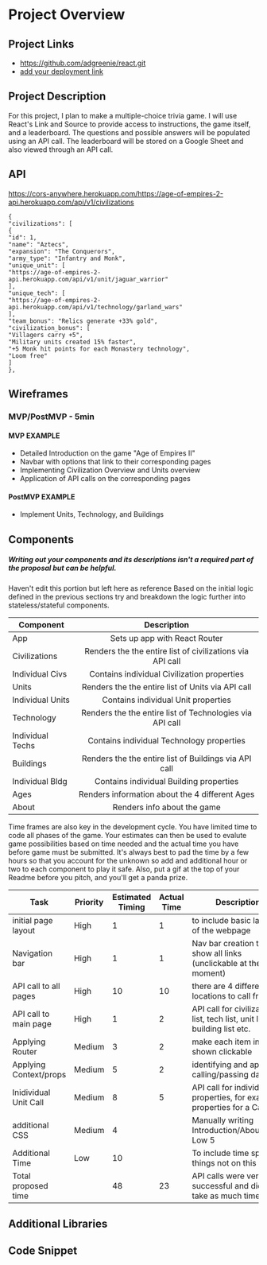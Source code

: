 # Project Overview

## Project Links

- https://github.com/adgreenie/react.git
- [add your deployment link]()

## Project Description

For this project, I plan to make a multiple-choice trivia game. I will use React's Link and Source to provide access to instructions, the game itself, and a leaderboard. The questions and possible answers will be populated using an API call. The leaderboard will be stored on a Google Sheet and also viewed through an API call.

## API

https://cors-anywhere.herokuapp.com/https://age-of-empires-2-api.herokuapp.com/api/v1/civilizations


```
{
"civilizations": [
{
"id": 1,
"name": "Aztecs",
"expansion": "The Conquerors",
"army_type": "Infantry and Monk",
"unique_unit": [
"https://age-of-empires-2-api.herokuapp.com/api/v1/unit/jaguar_warrior"
],
"unique_tech": [
"https://age-of-empires-2-api.herokuapp.com/api/v1/technology/garland_wars"
],
"team_bonus": "Relics generate +33% gold",
"civilization_bonus": [
"Villagers carry +5",
"Military units created 15% faster",
"+5 Monk hit points for each Monastery technology",
"Loom free"
]
},
```


## Wireframes




### MVP/PostMVP - 5min


#### MVP EXAMPLE
- Detailed Introduction on the game "Age of Empires II" 
- Navbar with options that link to their corresponding pages
- Implementing Civilization Overview and Units overview
- Application of API calls on the corresponding pages


#### PostMVP EXAMPLE

- Implement Units, Technology, and Buildings


## Components
##### Writing out your components and its descriptions isn't a required part of the proposal but can be helpful.
Haven't edit this portion but left here as reference
Based on the initial logic defined in the previous sections try and breakdown the logic further into stateless/stateful components. 

| Component 		| Description | 
| --- 			| :---: |  
| App 			| Sets up app with React Router | 
| Civilizations 	| Renders the the entire list of civilizations via API call  | 
| Individual Civs 	| Contains individual Civilization properties |
| Units 		| Renders the the entire list of Units via API call  |
| Individual Units 	| Contains individual Unit properties |
| Technology		| Renders the the entire list of Technologies via API call  |
| Individual Techs 	| Contains individual Technology properties |
| Buildings 		| Renders the the entire list of Buildings via API call |
| Individual Bldg 	| Contains individual Building properties |
| Ages 			| Renders information about the 4 different Ages|
| About 		| Renders info about the game |


Time frames are also key in the development cycle.  You have limited time to code all phases of the game.  Your estimates can then be used to evalute game possibilities based on time needed and the actual time you have before game must be submitted. It's always best to pad the time by a few hours so that you account for the unknown so add and additional hour or two to each component to play it safe. Also, put a gif at the top of your Readme before you pitch, and you'll get a panda prize.

Task			|Priority	|Estimated Timing 	|Actual Time	|Description
------------------------|---------------|-----------------------|---------------|--------------------------------------------------------------------------
initial page layout	|High		|1			|	1	|to include basic layout of the webpage
Navigation bar		|High		|1			|	1	|Nav bar creation to show all links (unclickable at the moment)
API call to all pages	|High		|10			|	10	|there are 4 different API locations to call from 
API call to main page	|High		|1			|	2	|API call for civilization list, tech list, unit list, building list etc. 
Applying Router		|Medium		|3			|	2	|make each item in shown clickable
Applying Context/props	|Medium		|5			|	2	|identifying and applying calling/passing data
Inidividual Unit Call	|Medium		|8			|	5	|API call for individual properties, for example, properties for a Castle
additional CSS		|Medium		|4			|		|Manually writing Introduction/About/Ages	Low	5		
Additional Time 	|Low		|10			|		|To include time spent on things not on this list			
Total proposed time	|		|48			|	23	|API calls were very successful and didn't take as much time		

## Additional Libraries


## Code Snippet


